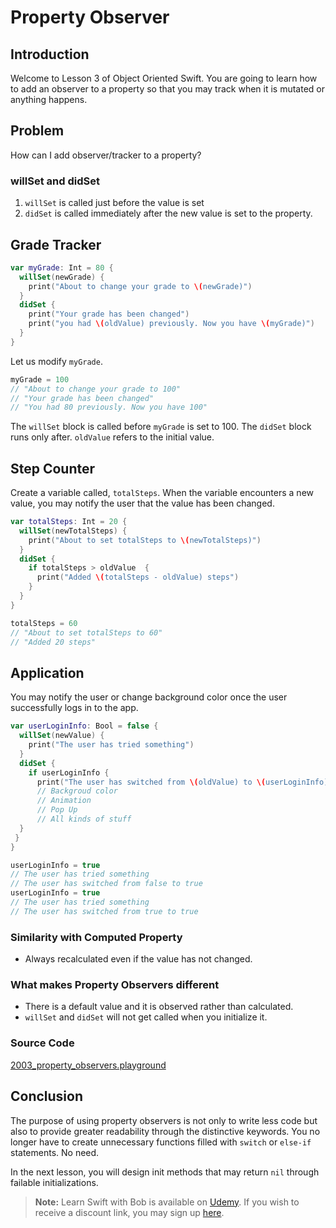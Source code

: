 # Property Observer

## Introduction
Welcome to Lesson 3 of Object Oriented Swift. You are going to learn how to add an observer to a property so that you may track when it is mutated or anything happens.

## Problem
How can I add observer/tracker to a property?

### willSet and didSet
  1. `willSet` is called just before the value is set
  2. `didSet` is called immediately after the new value is set to the property.


## Grade Tracker
```swift
var myGrade: Int = 80 {
  willSet(newGrade) {
    print("About to change your grade to \(newGrade)")
  }
  didSet {
    print("Your grade has been changed")
    print("you had \(oldValue) previously. Now you have \(myGrade)")
  }
}
```

Let us modify `myGrade`.

```swift
myGrade = 100
// "About to change your grade to 100"
// "Your grade has been changed"
// "You had 80 previously. Now you have 100"
```

The `willSet` block is called before `myGrade` is set to 100. The `didSet` block runs only after. `oldValue` refers to the initial value.


## Step Counter
Create a variable called, `totalSteps`. When the variable encounters a new value, you may notify the user that the value has been changed.


```swift
var totalSteps: Int = 20 {
  willSet(newTotalSteps) {
    print("About to set totalSteps to \(newTotalSteps)")
  }
  didSet {
    if totalSteps > oldValue  {
      print("Added \(totalSteps - oldValue) steps")
    }
  }
}
```

```swift
totalSteps = 60
// "About to set totalSteps to 60"
// "Added 20 steps"
```

## Application
You may notify the user or change background color once the user successfully logs in to the app.

```swift
var userLoginInfo: Bool = false {
  willSet(newValue) {
    print("The user has tried something")
  }
  didSet {
    if userLoginInfo {
      print("The user has switched from \(oldValue) to \(userLoginInfo)")
      // Backgroud color
      // Animation
      // Pop Up
      // All kinds of stuff
  }
 }
}

userLoginInfo = true
// The user has tried something
// The user has switched from false to true
userLoginInfo = true
// The user has tried something
// The user has switched from true to true
```

### Similarity with Computed Property
 - Always recalculated even if the value has not changed.

### What makes Property Observers different
 - There is a default value and it is observed rather than calculated.
 - `willSet` and `didSet` will not get called when you initialize it.

### Source Code
[2003_property_observers.playground](https://www.dropbox.com/sh/py4uqf01b8m5xcx/AADFHYjIWJEu_LmLGmf7NaoDa?dl=0)

## Conclusion
The purpose of using property observers is not only to write less code but also to provide greater readability through the distinctive keywords. You no longer have to create unnecessary functions filled with `switch` or `else-if` statements. No need.

In the next lesson, you will design init methods that may return `nil` through failable initializations.

> **Note:** Learn Swift with Bob is available on [Udemy](https://udemy.com/learn-swift-with-bob/). If you wish to receive a discount link, you may sign up [here](https://goo.gl/RR4K27).
